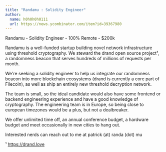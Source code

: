 ```yaml
---
title: "Randamu : Solidity Engineer"
author:
  name: h0h0h0h0111
  url: https://news.ycombinator.com/item?id=39367980
---
```

Randamu - Solidity Engineer - 100% Remote - $200k

Randamu is a well-funded startup building novel network infrastructure using threshold cryptography.
We steward the drand open source project¹, a randomness beacon that serves hundreds of millions of requests per month.

We&#x27;re seeking a solidity engineer to help us integrate our randomness beacon into more blockchain ecosystems (drand is currently a core part of Filecoin), as well as ship an entirely new threshold decryption network.

The team is small, so the ideal candidate would also have some frontend or backend engineering experience and have a good knowledge of cryptography. 
The engineering team is in Europe, so being close to european timezones would be a plus, but not a dealbreaker.

We offer unlimited time off, an annual conference budget, a hardware budget and meet occasionally in new cities to hang out.

Interested nerds can reach out to me at patrick (at) randa (dot) mu

¹ <a href="https:&#x2F;&#x2F;drand.love" rel="nofollow">https:&#x2F;&#x2F;drand.love</a>

